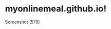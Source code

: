 # myonlinemeal.github.io! 
[Screenshot (579)](https://user-images.githubusercontent.com/102982552/174221252-6b361ffe-f314-45e2-9cb2-94ccf6d7f4d0.png)
